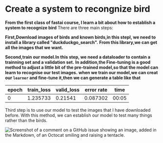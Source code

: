 # Create a system to recongnize  bird
**From the  first class of fastai course, I learn a bit about how to establish a system to recognize bird**
There are three main steps:

**First,Download images of birds and known birds,in this stepl, we need to install a library called "duckduckgo_search".**
**From this library,we can get all the images that we want.**

**Second,train our model.In this step, we need a dataloader to contain a trainning set and a validation set.** 
**In addition,the Fine-tuning is a good method to adjust a little bit of the pre-trained model,so that the model can learn to recognise our test images.**
**when we train our model,we can creat our `learner` and fine-tune it,then we can generate a table like that**

| epoch | train_loss | valid_loss | error rate | time |
|-|-|-|-|-|
|   0   |  1.235733  |  0.21541   |  0.087302  |00:05 | 
 
Third step is to use our model to test the images that I have downloaded before.
With this method, we can establish our model to test many things rather than the birds.


![Screenshot of a comment on a GitHub issue showing an image, added in the Markdown, of an Octocat smiling and raising a tentacle.](https://myoctocat.com/assets/images/base-octocat.svg)


